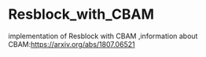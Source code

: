 # Resblock_with_CBAM
implementation of Resblock with CBAM
,information about CBAM:https://arxiv.org/abs/1807.06521
